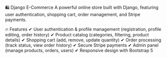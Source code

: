 🛍️ Django E-Commerce
A powerful online store built with Django, featuring user authentication, shopping cart, order management, and Stripe payments.


🔥 Features
✔ User authentication & profile management (registration, profile editing, order history)
✔ Product catalog (categories, filtering, product details)
✔ Shopping cart (add, remove, update quantity)
✔ Order processing (track status, view order history)
✔ Secure Stripe payments
✔ Admin panel (manage products, orders, users)
✔ Responsive design with Bootstrap 5
